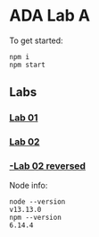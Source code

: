 # ADA Lab A
To get started:
```
npm i
npm start
```

## Labs
### [Lab 01](/ada-lab-1.js)
### [Lab 02]()
### [-Lab 02 reversed](/ada-lab-2-reversed.js)

Node info:
```
node --version
v13.13.0
npm --version
6.14.4
```
